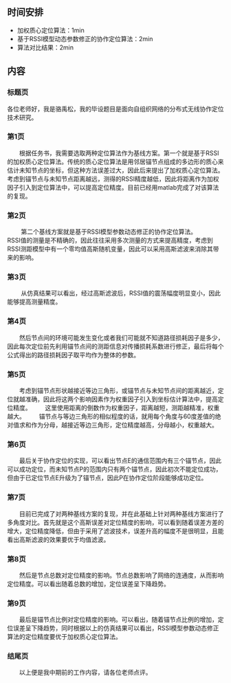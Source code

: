 ## 时间安排
- 加权质心定位算法：1min
- 基于RSSI模型动态参数修正的协作定位算法：2min
- 算法对比结果：2min
## 内容
### 标题页
各位老师好，我是骆禹松，我的毕设题目是面向自组织网络的分布式无线协作定位技术研究。

### 第1页
&emsp;&emsp;根据任务书，我需要选取两种定位算法作为基线方案。第一个就是基于RSSI的加权质心定位算法。传统的质心定位算法是用邻居锚节点组成的多边形的质心来估计未知节点的坐标，但这种方法误差过大，因此后来提出了加权质心定位算法。考虑到锚节点与未知节点距离越远，测得的RSSI精度越低，因此将距离作为加权因子引入到定位算法中，可以提高定位精度。目前已经用matlab完成了对该算法的复现。

### 第2页
&emsp;&emsp; 第二个基线方案就是基于RSSI模型参数动态修正的协作定位算法。
&emsp;&emsp; RSSI值的测量是不精确的，因此往往采用多次测量的方式来提高精度，考虑到RSSI测距模型中有一个零均值高斯随机变量，因此可以采用高斯滤波来消除其带来的影响。

### 第3页
&emsp;&emsp; 从仿真结果可以看出，经过高斯滤波后，RSSI值的震荡幅度明显变小，因此能够提高测量精度。

### 第4页
&emsp;&emsp;然后节点间的环境可能发生变化或者我们可能就不知道路径损耗因子是多少，因此每次定位前先利用锚节点间的测距信息对传播损耗系数进行修正，最后将每个公式得出的路径损耗因子取平均作为整体的参数。

### 第5页
&emsp;&emsp;考虑到锚节点形状越接近等边三角形，或锚节点与未知节点间的距离越近，定位就越准确，因此将这两个影响因素作为权重因子引入到坐标估计算法中，提高定位精度。
&emsp;&emsp;这里使用距离的倒数作为权重因子，距离越短，测距越精准，权重越大。
&emsp;&emsp;锚节点与等边三角形的相似程度的话，就用每个角度与60度差值的绝对值求和作为分母，越接近等边三角形，定位精度越高，分母越小，权重越大。

### 第6页
&emsp;&emsp;最后关于协作定位的实现，可以看出节点E的通信范围内有三个锚节点，因此可以成功定位，而未知节点P的范围内只有两个锚节点，因此初次不能定位成功，但由于已定位节点E升级为了锚节点，因此P在协作定位阶段能够成功定位。

### 第7页
&emsp;&emsp;目前已完成了对两种基线方案的复现，并在此基础上针对两种基线方案进行了多角度对比。首先就是这个高斯误差对定位精度的影响，可以看到随着误差方差的增大，定位精度降低，但由于采用了滤波技术，误差升高的幅度不是很明显，且能看出高斯滤波的效果要优于均值滤波。

### 第8页
&emsp;&emsp;然后是节点总数对定位精度的影响。节点总数影响了网络的连通度，从而影响定位精度。可以看出随着总数的增加，定位误差呈下降趋势。

### 第9页
&emsp;&emsp;最后是锚节点比例对定位精度的影响。可以看出，随着锚节点比例的增加，定位误差呈下降趋势，同时根据以上的仿真结果可以看出，RSSI模型参数动态修正算法的定位精度要优于加权质心定位算法。

### 结尾页
&emsp;&emsp;以上便是我中期前的工作内容，请各位老师点评。